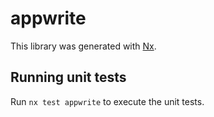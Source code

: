 # appwrite

This library was generated with [Nx](https://nx.dev).

## Running unit tests

Run `nx test appwrite` to execute the unit tests.
